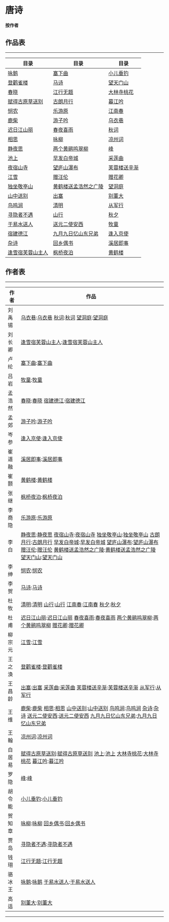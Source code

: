 # 唐诗


**按作者**

## 作品表
---
 
| 目录 | 目录 | 目录 |
| -- | -- | -- |
| [咏鹅][咏鹅] | [塞下曲][塞下曲] | [小儿垂钓][小儿垂钓] |
| [登鹳雀楼][登鹳雀楼] | [马诗][马诗] | [望天门山][望天门山] |
| [春晓][春晓] | [江行无题][江行无题] | [大林寺桃花][大林寺桃花] |
| [赋得古原草送别][赋得古原草送别] | [古朗月行][古朗月行] | [暮江吟][暮江吟] |
| [悯农][悯农] | [乐游原][乐游原] | [江南春][江南春] |
| [鹿柴][鹿柴] | [游子吟][游子吟] | [乌衣巷][乌衣巷] |
| [迟日江山丽][迟日江山丽] | [春夜喜雨][春夜喜雨] | [秋词][秋词] |
| [相思][相思] | [咏柳][咏柳] | [凉州词][凉州词] |
| [静夜思][静夜思] | [两个黄鹂鸣翠柳][两个黄鹂鸣翠柳] | [峰][峰] |
| [池上][池上] | [早发白帝城][早发白帝城] | [采莲曲][采莲曲] |
| [夜宿山寺][夜宿山寺] | [望庐山瀑布][望庐山瀑布] | [芙蓉楼送辛渐][芙蓉楼送辛渐] |
| [江雪][江雪] | [赠汪伦][赠汪伦] | [赠花卿][赠花卿] |
| [独坐敬亭山][独坐敬亭山] | [黄鹤楼送孟浩然之广陵][黄鹤楼送孟浩然之广陵] | [望洞庭][望洞庭] |
| [山中送别][山中送别] | [出塞][出塞] | [别董大][别董大] |
| [鸟鸣涧][鸟鸣涧] | [清明][清明] | [从军行][从军行] |
| [寻隐者不遇][寻隐者不遇] | [山行][山行] | [秋夕][秋夕] |
| [于易水送人][于易水送人] | [送元二使安西][送元二使安西] | [牧童][牧童] |
| [宿建德江][宿建德江] | [九月九日忆山东兄弟][九月九日忆山东兄弟] | [逢入京使][逢入京使] |
| [杂诗][杂诗] | [回乡偶书][回乡偶书] | [溪居即事][溪居即事] |
| [逢雪宿芙蓉山主人][逢雪宿芙蓉山主人] | [枫桥夜泊][枫桥夜泊] | [黄鹤楼][黄鹤楼] |

## 作者表
---
 
| 作者 | 作品 |
| -- | -- |
| 刘禹锡 | [乌衣巷]:[乌衣巷] [秋词]:[秋词] [望洞庭]:[望洞庭] |
| 刘长卿 | [逢雪宿芙蓉山主人]:[逢雪宿芙蓉山主人] |
| 卢纶 | [塞下曲]:[塞下曲] |
| 吕岩 | [牧童]:[牧童] |
| 孟浩然 | [春晓]:[春晓] [宿建德江]:[宿建德江] |
| 孟郊 | [游子吟]:[游子吟] |
| 岑参 | [逢入京使]:[逢入京使] |
| 崔道融 | [溪居即事]:[溪居即事] |
| 崔颢 | [黄鹤楼]:[黄鹤楼] |
| 张继 | [枫桥夜泊]:[枫桥夜泊] |
| 李商隐 | [乐游原]:[乐游原] |
| 李白 | [静夜思]:[静夜思] [夜宿山寺]:[夜宿山寺] [独坐敬亭山]:[独坐敬亭山] [古朗月行]:[古朗月行] [早发白帝城]:[早发白帝城] [望庐山瀑布]:[望庐山瀑布] [赠汪伦]:[赠汪伦] [黄鹤楼送孟浩然之广陵]:[黄鹤楼送孟浩然之广陵] [望天门山]:[望天门山] |
| 李绅 | [悯农]:[悯农] |
| 李贺 | [马诗]:[马诗] |
| 杜牧 | [清明]:[清明] [山行]:[山行] [江南春]:[江南春] [秋夕]:[秋夕] |
| 杜甫 | [迟日江山丽]:[迟日江山丽] [春夜喜雨]:[春夜喜雨] [两个黄鹂鸣翠柳]:[两个黄鹂鸣翠柳] [赠花卿]:[赠花卿] |
| 柳宗元 | [江雪]:[江雪] |
| 王之涣 | [登鹳雀楼]:[登鹳雀楼] |
| 王昌龄 | [出塞]:[出塞] [采莲曲]:[采莲曲] [芙蓉楼送辛渐]:[芙蓉楼送辛渐] [从军行]:[从军行] |
| 王维 | [鹿柴]:[鹿柴] [相思]:[相思] [山中送别]:[山中送别] [鸟鸣涧]:[鸟鸣涧] [杂诗]:[杂诗] [送元二使安西]:[送元二使安西] [九月九日忆山东兄弟]:[九月九日忆山东兄弟] |
| 王翰 | [凉州词]:[凉州词] |
| 白居易 | [赋得古原草送别]:[赋得古原草送别] [池上]:[池上] [大林寺桃花]:[大林寺桃花] [暮江吟]:[暮江吟] |
| 罗隐 | [峰]:[峰] |
| 胡令能 | [小儿垂钓]:[小儿垂钓] |
| 贺知章 | [咏柳]:[咏柳] [回乡偶书]:[回乡偶书] |
| 贾岛 | [寻隐者不遇]:[寻隐者不遇] |
| 钱珝 | [江行无题]:[江行无题] |
| 骆冰王 | [咏鹅]:[咏鹅] [于易水送人]:[于易水送人] |
| 高适 | [别董大]:[别董大] |
 
---
  
[咏鹅]:https://baike.baidu.com/item/咏鹅
[登鹳雀楼]:https://baike.baidu.com/item/登鹳雀楼
[春晓]:https://baike.baidu.com/item/春晓
[赋得古原草送别]:https://baike.baidu.com/item/赋得古原草送别
[悯农]:https://baike.baidu.com/item/悯农
[鹿柴]:https://baike.baidu.com/item/鹿柴
[迟日江山丽]:https://baike.baidu.com/item/迟日江山丽
[相思]:https://baike.baidu.com/item/相思
[静夜思]:https://baike.baidu.com/item/静夜思
[池上]:https://baike.baidu.com/item/池上
[夜宿山寺]:https://baike.baidu.com/item/夜宿山寺
[江雪]:https://baike.baidu.com/item/江雪
[独坐敬亭山]:https://baike.baidu.com/item/独坐敬亭山
[山中送别]:https://baike.baidu.com/item/山中送别
[鸟鸣涧]:https://baike.baidu.com/item/鸟鸣涧
[寻隐者不遇]:https://baike.baidu.com/item/寻隐者不遇
[于易水送人]:https://baike.baidu.com/item/于易水送人
[宿建德江]:https://baike.baidu.com/item/宿建德江
[杂诗]:https://baike.baidu.com/item/杂诗
[逢雪宿芙蓉山主人]:https://baike.baidu.com/item/逢雪宿芙蓉山主人
[塞下曲]:https://baike.baidu.com/item/塞下曲
[马诗]:https://baike.baidu.com/item/马诗
[江行无题]:https://baike.baidu.com/item/江行无题
[古朗月行]:https://baike.baidu.com/item/古朗月行
[乐游原]:https://baike.baidu.com/item/乐游原
[游子吟]:https://baike.baidu.com/item/游子吟
[春夜喜雨]:https://baike.baidu.com/item/春夜喜雨
[咏柳]:https://baike.baidu.com/item/咏柳
[两个黄鹂鸣翠柳]:https://baike.baidu.com/item/两个黄鹂鸣翠柳
[早发白帝城]:https://baike.baidu.com/item/早发白帝城
[望庐山瀑布]:https://baike.baidu.com/item/望庐山瀑布
[赠汪伦]:https://baike.baidu.com/item/赠汪伦
[黄鹤楼送孟浩然之广陵]:https://baike.baidu.com/item/黄鹤楼送孟浩然之广陵
[出塞]:https://baike.baidu.com/item/出塞
[清明]:https://baike.baidu.com/item/清明
[山行]:https://baike.baidu.com/item/山行
[送元二使安西]:https://baike.baidu.com/item/送元二使安西
[九月九日忆山东兄弟]:https://baike.baidu.com/item/九月九日忆山东兄弟
[回乡偶书]:https://baike.baidu.com/item/回乡偶书
[枫桥夜泊]:https://baike.baidu.com/item/枫桥夜泊
[小儿垂钓]:https://baike.baidu.com/item/小儿垂钓
[望天门山]:https://baike.baidu.com/item/望天门山
[大林寺桃花]:https://baike.baidu.com/item/大林寺桃花
[暮江吟]:https://baike.baidu.com/item/暮江吟
[江南春]:https://baike.baidu.com/item/江南春
[乌衣巷]:https://baike.baidu.com/item/乌衣巷
[秋词]:https://baike.baidu.com/item/秋词
[凉州词]:https://baike.baidu.com/item/凉州词
[峰]:https://baike.baidu.com/item/峰
[采莲曲]:https://baike.baidu.com/item/采莲曲
[芙蓉楼送辛渐]:https://baike.baidu.com/item/芙蓉楼送辛渐
[赠花卿]:https://baike.baidu.com/item/赠花卿
[望洞庭]:https://baike.baidu.com/item/望洞庭
[别董大]:https://baike.baidu.com/item/别董大
[从军行]:https://baike.baidu.com/item/从军行
[秋夕]:https://baike.baidu.com/item/秋夕
[牧童]:https://baike.baidu.com/item/牧童
[逢入京使]:https://baike.baidu.com/item/逢入京使
[溪居即事]:https://baike.baidu.com/item/溪居即事
[黄鹤楼]:https://baike.baidu.com/item/黄鹤楼







